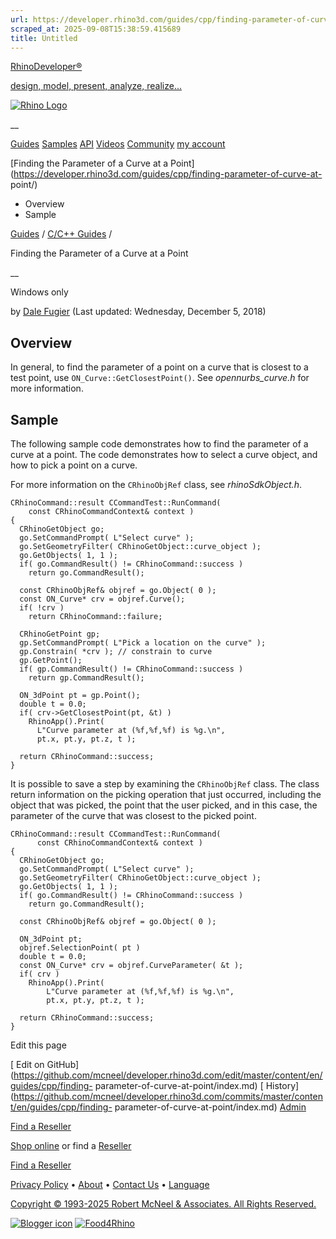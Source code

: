 ```yaml
---
url: https://developer.rhino3d.com/guides/cpp/finding-parameter-of-curve-at-point/
scraped_at: 2025-09-08T15:38:59.415689
title: Untitled
---
```


[RhinoDeveloper®](/)

[design, model, present, analyze, realize...](/)

[![Rhino Logo](https://developer.rhino3d.com/images/rhinodevlogo.png)](/)

__

[Guides](https://developer.rhino3d.com/guides)
[Samples](https://developer.rhino3d.com/samples)
[API](https://developer.rhino3d.com/api)
[Videos](https://developer.rhino3d.com/videos)
[Community](https://discourse.mcneel.com/c/rhino-developer) [my account
](https://www.rhino3d.com/my-account/ "Manage your account, licenses, and
teams")

[Finding the Parameter of a Curve at a
Point](https://developer.rhino3d.com/guides/cpp/finding-parameter-of-curve-at-
point/)

  * Overview
  * Sample

[Guides](https://developer.rhino3d.com/en/guides/) / [C/C++
Guides](https://developer.rhino3d.com/en/guides/cpp/) /

Finding the Parameter of a Curve at a Point

__

Windows only

by [Dale Fugier](https://discourse.mcneel.com/u/dale/) (Last updated:
Wednesday, December 5, 2018)

## Overview

In general, to find the parameter of a point on a curve that is closest to a
test point, use `ON_Curve::GetClosestPoint()`. See _opennurbs_curve.h_ for
more information.

## Sample

The following sample code demonstrates how to find the parameter of a curve at
a point. The code demonstrates how to select a curve object, and how to pick a
point on a curve.

For more information on the `CRhinoObjRef` class, see _rhinoSdkObject.h_.

    
    
    CRhinoCommand::result CCommandTest::RunCommand(
        const CRhinoCommandContext& context )
    {
      CRhinoGetObject go;
      go.SetCommandPrompt( L"Select curve" );
      go.SetGeometryFilter( CRhinoGetObject::curve_object );
      go.GetObjects( 1, 1 );
      if( go.CommandResult() != CRhinoCommand::success )
        return go.CommandResult();
    
      const CRhinoObjRef& objref = go.Object( 0 );
      const ON_Curve* crv = objref.Curve();
      if( !crv )
        return CRhinoCommand::failure;
    
      CRhinoGetPoint gp;
      gp.SetCommandPrompt( L"Pick a location on the curve" );
      gp.Constrain( *crv ); // constrain to curve
      gp.GetPoint();
      if( gp.CommandResult() != CRhinoCommand::success )
        return gp.CommandResult();
    
      ON_3dPoint pt = gp.Point();
      double t = 0.0;
      if( crv->GetClosestPoint(pt, &t) )
        RhinoApp().Print(
          L"Curve parameter at (%f,%f,%f) is %g.\n",
          pt.x, pt.y, pt.z, t );
    
      return CRhinoCommand::success;
    }
    

It is possible to save a step by examining the `CRhinoObjRef` class. The class
return information on the picking operation that just occurred, including the
object that was picked, the point that the user picked, and in this case, the
parameter of the curve that was closest to the picked point.

    
    
    CRhinoCommand::result CCommandTest::RunCommand(
          const CRhinoCommandContext& context )
    {
      CRhinoGetObject go;
      go.SetCommandPrompt( L"Select curve" );
      go.SetGeometryFilter( CRhinoGetObject::curve_object );
      go.GetObjects( 1, 1 );
      if( go.CommandResult() != CRhinoCommand::success )
        return go.CommandResult();
    
      const CRhinoObjRef& objref = go.Object( 0 );
    
      ON_3dPoint pt;
      objref.SelectionPoint( pt )
      double t = 0.0;
      const ON_Curve* crv = objref.CurveParameter( &t );
      if( crv )
        RhinoApp().Print(
            L"Curve parameter at (%f,%f,%f) is %g.\n",
            pt.x, pt.y, pt.z, t );
    
      return CRhinoCommand::success;
    }
    

Edit this page

[ Edit on
GitHub](https://github.com/mcneel/developer.rhino3d.com/edit/master/content/en/guides/cpp/finding-
parameter-of-curve-at-point/index.md) [
History](https://github.com/mcneel/developer.rhino3d.com/commits/master/content/en/guides/cpp/finding-
parameter-of-curve-at-point/index.md) [
Admin](https://developer.rhino3d.com/admin)

[Find a Reseller](https://www.rhino3d.com/sales)

[Shop online](https://www.rhino3d.com/store) or find a
[Reseller](https://www.rhino3d.com/sales)

[Find a Reseller](https://www.rhino3d.com/sales)

[Privacy Policy](https://www.rhino3d.com/privacy) •
[About](https://www.rhino3d.com/mcneel/about) • [Contact
Us](https://www.rhino3d.com/mcneel/contact) • [
Language](https://www.rhino3d.com/language "Change to a different region or
language")

[Copyright © 1993-2025 Robert McNeel & Associates. All Rights
Reserved.](https://www.rhino3d.com/mcneel/about)

[](https://www.facebook.com/McNeelRhinoceros/)
[](https://twitter.com/bobmcneel) [](https://www.linkedin.com/groups/75313/)
[](https://www.youtube.com/user/RhinoGuide/videos) [](https://vimeo.com/rhino)
[![Blogger
icon](https://developer.rhino3d.com/images/blogger.svg)](http://blog.rhino3d.com/)
[![Food4Rhino](https://developer.rhino3d.com/images/f4r_icon_01.svg)](https://www.food4rhino.com)

